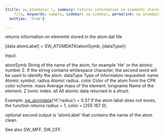```yaml
---
{title: sw_atomdata( ), summary: returns information on elements stored in the atom.dat
    file, keywords: sample, sidebar: sw_sidebar, permalink: sw_atomdata.html, folder: swfiles,
  mathjax: 'true'}

---
```

returns information on elements stored in the atom.dat file
 
[data atomLabel] = SW_ATOMDATA(atomSymb, {dataType})
 
Input:
 
atomSymb  String of the name of the atom, for example 'He' or the atomic
          number Z. If the string contains whitespace character, the
          second word will be used to identify the atom.
dataType  Type of information requested:
              name        Atomic symbol.
              radius      Atomic radius.
              color       Color of the atom from the CPK color scheme.
              mass        Average mass of the element.
              longname    Name of the element.
              Z           tomic index.
              all         All atomic data returned in a struct.
 
Example:
[sw_atomdata](sw_atomdata.html)('H','radius') = 0.37
If the atom label does not exists, the function returns radius = 1,
color = [255 167 0].
 
optional second output is 'atomLabel' that contains the name of the atom
clean.
 
See also SW_MFF, SW_CFF.
 

